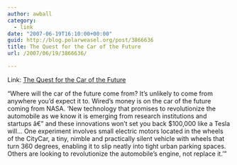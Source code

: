 ```yaml
---
author: awball
category:
  - link
date: "2007-06-19T16:10:00+00:00"
guid: http://blog.polarweasel.org/post/3866636
title: The Quest for the Car of the Future
url: /2007/06/19/3866636/

---
```

Link: [The Quest for the Car of the Future](http://rss.slashdot.org/~r/Slashdot/slashdot/~3/126206255/article.pl)

“Where will the car of the future come from? It’s unlikely to come from anywhere you’d expect it to. Wired’s money is on the car of the future coming from NASA. ‘New technology that promises to revolutionize the automobile as we know it is emerging from research institutions and startups â€” and these innovations won’t set you back $100,000 like a Tesla will… One experiment involves small electric motors located in the wheels of the CityCar, a tiny, nimble and practically silent vehicle with wheels that turn 360 degrees, enabling it to slip neatly into tight urban parking spaces. Others are looking to revolutionize the automobile’s engine, not replace it.’”
